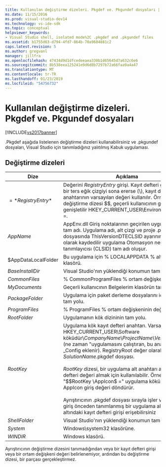 ```yaml
---
title: Kullanılan değiştirme dizeleri. Pkgdef ve. Pkgundef dosyaları | Microsoft Docs
ms.date: 11/15/2016
ms.prod: visual-studio-dev14
ms.technology: vs-ide-sdk
ms.topic: conceptual
helpviewer_keywords:
- Visual Studio shell, isolated mode%2C .pkgdef and .pkgundef files
ms.assetid: b1755d63-d794-4fd7-864b-70a9684881c2
caps.latest.revision: 5
ms.author: gregvanl
manager: jillfra
ms.openlocfilehash: 47434d9d1dfcedeeaea330b1d65645d7a632c6e6
ms.sourcegitcommit: 8b538eea125241e9d6d8b7297b72a66faa9a4a47
ms.translationtype: MT
ms.contentlocale: tr-TR
ms.lasthandoff: 01/23/2019
ms.locfileid: "54756732"
---
```

# <a name="substitution-strings-used-in-pkgdef-and-pkgundef-files"></a>Kullanılan değiştirme dizeleri. Pkgdef ve. Pkgundef dosyaları
[!INCLUDE[vs2017banner](../includes/vs2017banner.md)]

.Pkgdef aşağıda listelenen değiştirme dizeleri kullanabilirsiniz ve .pkgundef dosyaları, Visual Studio için tanımladığınız yalıtılmış Kabuk uygulaması.  
  
## <a name="substitution-strings"></a>Değiştirme dizeleri  
  
|Dize|Açıklama|  
|------------|-----------------|  
|$=*RegistryEntry*$|Değerini *RegistryEntry* girişi. Kayıt defteri girişi dizesi bir ters eğik çizgiyi sona ererse (\\), kayıt defteri alt anahtarının varsayılan değeri kullanılır. Örneğin, değiştirme dizesi $$, geçerli kullanıcının geçici klasöre genişletilir HKEY_CURRENT_USER\Environment\TEMP =.|  
|$AppName$|AppEnv.dll Giriş noktalarının geçirilen uygulamanın tam adı. Uygulama adı, alt çizgi ve proje .pkgdef dosyasında ThisVersionDTECLSID ayarının değeri olarak kaydedilir uygulama Otomasyon nesnesi sınıfı tanımlayıcısı (CLSID) tam adı oluşur.|  
|$AppDataLocalFolder|Bu uygulama için % LOCALAPPDATA % altındaki alt klasörü.|  
|$BaseInstallDir$|Visual Studio'nın yüklendiği konumun tam yolu.|  
|$CommonFiles$|% CommonProgramFiles % ortam değişkeninin değeri.|  
|$MyDocuments$|Geçerli kullanıcının Belgelerim klasörün tam yolu.|  
|$PackageFolder$|Uygulama için paket derleme dosyalarını içeren dizinin tam yolu.|  
|$ProgramFiles$|% ProgramFiles % ortam değişkeninin değeri.|  
|$RootFolder$|Uygulamanın kök dizininin tam yolu.|  
|$RootKey$|Uygulama kök kayıt defteri anahtarı. Varsayılan olarak HKEY_CURRENT_USER\Software köküdür\\*CompanyName*\\*ProjectName*\\*VersionNumber* (ne zaman "uygulamasını çalıştıran, bu anahtara _Config eklenir). RegistryRoot değer olarak ayarlanmış *SolutionName*.pkgdef dosyası.<br /><br /> $RootKey$ dizesi, bir uygulama alt anahtarı altındaki kayıt defteri değeri almak için kullanılabilir. Örneğin, dize "$$RootKey \AppIcon$ =" uygulama kökü altındaki AppIcon giriş değeri döndürür.<br /><br /> Ayrıştırıcının .pkgdef dosyası sırayla işler ve yalnızca giriş önceden tanımlanmış bir uygulama alt anahtarı altındaki kayıt defteri girişi erişebilirsiniz|  
|$ShellFolder$|Visual Studio'nın yüklendiği konumun tam yolu.|  
|$System$|Windows\system32 klasörüne.|  
|$WINDIR$|Windows klasörü.|  
  
 Ayrıştırıcının değiştirme dizesini tanımadığından veya bir kayıt defteri girişi veya bir ortam değişkeni değeri belirlenemiyor, ardından bu değiştirme dizesi, bir parçası gerçekleştirmez.
